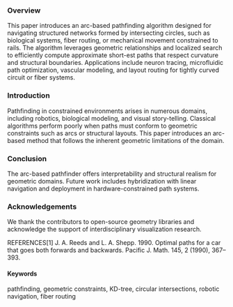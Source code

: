 ### Overview
This paper introduces an arc-based pathfinding algorithm designed for navigating structured networks formed by intersecting circles,
such as biological systems, fiber routing, or mechanical movement constrained to rails. The algorithm leverages geometric relationships and localized search to efficiently compute approximate short-est paths that respect curvature and structural boundaries. Applications include neuron tracing, microfluidic path optimization, vascular modeling, and layout routing for tightly curved circuit or fiber systems.

### Introduction
Pathfinding in constrained environments arises in numerous domains, including robotics, biological modeling, and visual story-telling. Classical algorithms perform poorly when paths must conform to geometric constraints such as arcs or structural layouts. This paper introduces an arc-based method that follows the inherent geometric limitations of the domain.

### Conclusion
The arc-based pathfinder offers interpretability and structural realism for geometric domains. Future work includes hybridization with linear navigation and deployment in hardware-constrained path systems.

### Acknowledgements
We thank the contributors to open-source geometry libraries and acknowledge the support of interdisciplinary visualization research.

REFERENCES[1] J. A. Reeds and L. A. Shepp. 1990. Optimal paths for a car that goes both forwards and backwards. Pacific J. Math. 145, 2 (1990), 367–393.

#### Keywords
pathfinding, geometric constraints, KD-tree, circular intersections, robotic navigation, fiber routing
